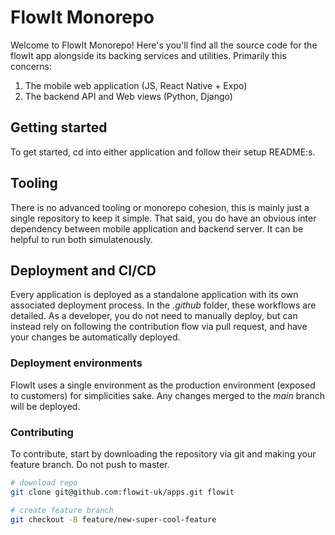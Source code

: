# FlowIt Monorepo

Welcome to FlowIt Monorepo! Here's you'll find all the source code for the flowIt app alongside its backing services and utilities. Primarily this concerns:

1. The mobile web application (JS, React Native + Expo)
2. The backend API and Web views (Python, Django)


## Getting started

To get started, cd into either application and follow their setup README:s.


## Tooling

There is no advanced tooling or monorepo cohesion, this is mainly just a single repository to keep it simple. That said, you do have an obvious inter dependency between mobile application and backend server. It can be helpful to run both simulatenously. 

## Deployment and CI/CD

Every application is deployed as a standalone application with its own associated deployment process. In the *.github* folder, these workflows are detailed. As a developer, you do not need to manually deploy, but can instead rely on following the contribution flow via pull request, and have your changes be automatically deployed.


### Deployment environments

FlowIt uses a single environment as the production environment (exposed to customers) for simplicities sake. Any changes merged to the *main* branch will be deployed.


### Contributing

To contribute, start by downloading the repository via git and making your feature branch. Do not push to master.

```bash
# download repo
git clone git@github.com:flowit-uk/apps.git flowit

# create feature branch
git checkout -B feature/new-super-cool-feature
```
